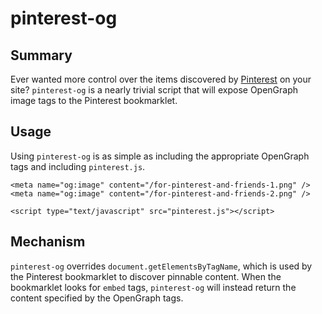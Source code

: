 # pinterest-og

## Summary

Ever wanted more control over the items discovered by
[Pinterest](http://www.pinterest.com) on your site? `pinterest-og` is
a nearly trivial script that will expose OpenGraph image tags to the
Pinterest bookmarklet.

## Usage

Using `pinterest-og` is as simple as including the appropriate
OpenGraph tags and including `pinterest.js`.

    <meta name="og:image" content="/for-pinterest-and-friends-1.png" />
    <meta name="og:image" content="/for-pinterest-and-friends-2.png" />
     
    <script type="text/javascript" src="pinterest.js"></script>

## Mechanism

`pinterest-og` overrides `document.getElementsByTagName`, which is
used by the Pinterest bookmarklet to discover pinnable content. When
the bookmarklet looks for `embed` tags, `pinterest-og` will instead
return the content specified by the OpenGraph tags.
